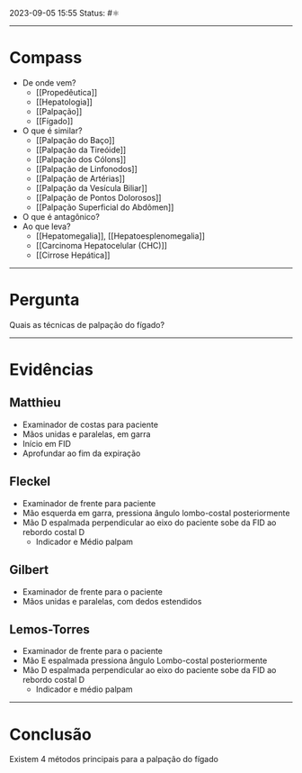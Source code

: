 2023-09-05 15:55
Status: #⚛ 

---
# Compass
- De onde vem?
	- [[Propedêutica]]
	- [[Hepatologia]]
	- [[Palpação]]
	- [[Fígado]]
- O que é similar?
	-  [[Palpação do Baço]]
	- [[Palpação da Tireóide]]
	- [[Palpação dos Cólons]]
	- [[Palpação de Linfonodos]]
	- [[Palpação de Artérias]]
	- [[Palpação da Vesícula Biliar]]
	- [[Palpação de Pontos Dolorosos]]
	- [[Palpação Superficial do Abdômen]]
- O que é antagônico?
- Ao que leva?
	- [[Hepatomegalia]], [[Hepatoesplenomegalia]]
	- [[Carcinoma Hepatocelular (CHC)]]
	- [[Cirrose Hepática]]

----
# Pergunta
Quais as técnicas de palpação do fígado?

---- 
# Evidências
## Matthieu
- Examinador de costas para paciente
- Mãos unidas e paralelas, em garra
- Início em FID
- Aprofundar ao fim da expiração
## Fleckel
- Examinador de frente para paciente
- Mão esquerda em garra, pressiona ângulo lombo-costal posteriormente
- Mão D espalmada perpendicular ao eixo do paciente sobe da FID ao rebordo costal D
	- Indicador e Médio palpam
## Gilbert
- Examinador de frente para o paciente
- Mãos unidas e paralelas, com dedos estendidos
## Lemos-Torres
- Examinador de frente para o paciente
- Mão E espalmada pressiona ângulo Lombo-costal posteriormente
- Mão D espalmada perpendicular ao eixo do paciente sobe da FID ao rebordo costal D
	- Indicador e médio palpam


----  
# Conclusão
Existem 4 métodos principais para a palpação do fígado